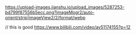 https://upload-images.jianshu.io/upload_images/5287253-bd799f87556b5ecc.png?imageMogr2/auto-orient/strip|imageView2/2/format/webp

// this is good
https://www.bilibili.com/video/av51174155?p=12
